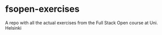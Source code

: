 # fsopen-exercises
A repo with all the actual exercises from the Full Stack Open course at Uni. Helsinki
